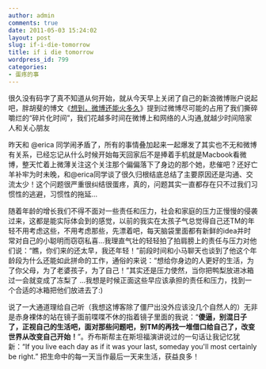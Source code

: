 ```yaml
---
author: admin
comments: true
date: 2011-05-03 15:24:02
layout: post
slug: if-i-die-tomorrow
title: if i die tomorrow
wordpress_id: 799
categories:
- 蛋疼的事
---
```


很久没有码字了真不知道从何开始，就从今天早上关闭了自己的新浪微博账户说起吧，胖胡斐的博文《[想到，微博还能火多久](http://www.panghufei.com/?p=10531)》提到过微博尽可能的占用了我们撕碎嚼烂的“碎片化时间”，我们花越多时间在微博上和网络的人沟通,就越少时间陪家人和关心朋友

昨天和 @erica 同学闹矛盾了，所有的事情叠加起来一起爆发了其实也不无和微博有关系，已经忘记从什么时候开始每天回家后不是捧着手机就是Macbook看微博，整天忙着上微薄关注这个关注那个偏偏落下了身边的那个她，悲催吧？还好亡羊补牢为时未晚，和@erica同学谈了很久归根结底总结了主要原因还是沟通、交流太少！这个问题很严重很纠结很蛋疼，真的，问题其实一直都存在只不过我们习惯性的逃避，习惯性的拖延...

随着年龄的增长我们不得不面对一些责任和压力，社会和家庭的压力正慢慢的侵袭过来，这都是能实际体会到的感觉，以前的我实在太孩子气总觉得自己还TM的年轻不用考虑这些，不用考虑那些，先漂着吧，每天脑袋里面都有新鲜的idea并时常对自己的小聪明而窃窃私喜...我理直气壮的轻轻拍了拍肩膀上的责任与压力对他们说：“瞧，你们来的还太早，我还年轻！”前段时间和小马聊天也谈到了他这个年龄段为什么还能如此拼命的工作，通俗的来说：“想给你身边的人更好的生活，为了你父母，为了老婆孩子，为了自己！”其实还是压力使然，当你把鸭梨放进冰箱过一会就变成了冻梨了 ...我想是时候正面这些早应该承担的责任和压力，找到一个合适的冰箱把他们放进去了:)

说了一大通道理给自己听（我想这博客除了僵尸出没外应该没几个自然人的）无非是赤身裸体的站在镜子面前喋喋不休的指着镜子里面的我说：“**傻逼，别混日子了，正视自己的生活吧，面对那些问题吧，别TM的再找一堆借口给自己了，改变世界从改变自己开始！**”。乔布斯帮主在斯坦福演讲说过的一句话让我记忆犹新：“If you live each day as if it was your last, someday you'll most certainly be right.” 把生命中的每一天当作最后一天来生活，获益良多！

